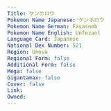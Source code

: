 ```yaml
---
﻿Title: ケンホロウ
Pokemon Name Japanese: ケンホロウ
Pokemon Name German: Fasasnob
Pokemon Name English: Unfezant
Language Card: Japanese
National Dex Number: 521
Region: Unova
Regional Form: false
Additional Form: false
Mega: false
Gigantamax: false
Cover: false
Link: 
Owned: 
---
```

